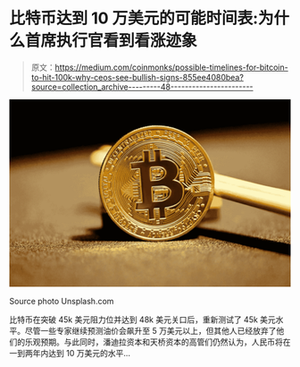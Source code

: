 # 比特币达到 10 万美元的可能时间表:为什么首席执行官看到看涨迹象

> 原文：<https://medium.com/coinmonks/possible-timelines-for-bitcoin-to-hit-100k-why-ceos-see-bullish-signs-855ee4080bea?source=collection_archive---------48----------------------->

![](img/dd7530e1dc77a42976b5f6e4c7f00388.png)

Source photo Unsplash.com

比特币在突破 45k 美元阻力位并达到 48k 美元关口后，重新测试了 45k 美元水平。尽管一些专家继续预测油价会飙升至 5 万美元以上，但其他人已经放弃了他们的乐观预期。与此同时，潘迪拉资本和天桥资本的高管们仍然认为，人民币将在一到两年内达到 10 万美元的水平…